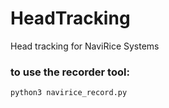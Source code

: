 # HeadTracking
Head tracking for NaviRice Systems

### to use the recorder tool:
	python3 navirice_record.py
